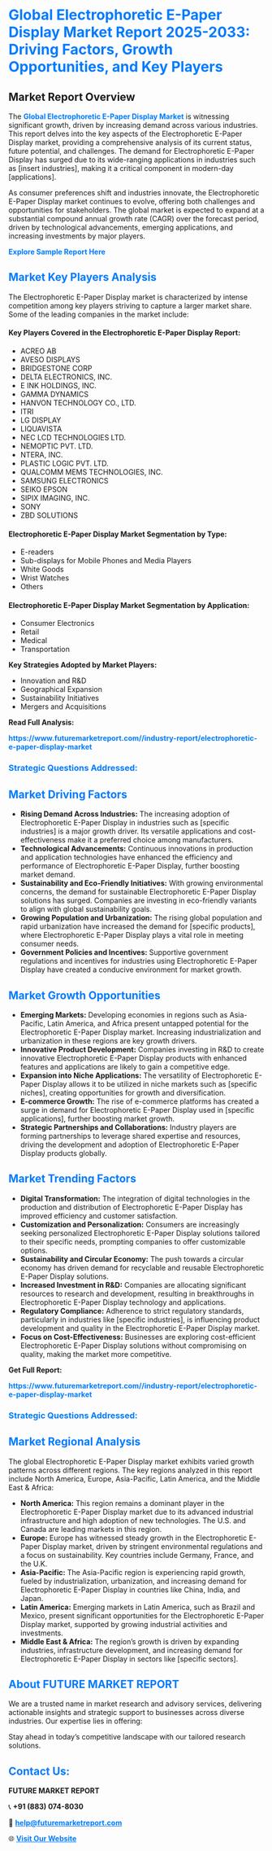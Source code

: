 <h1 style="color: #007BFF;">Global Electrophoretic E-Paper Display Market Report 2025-2033: Driving Factors, Growth Opportunities, and Key Players</h1>

<section id="overview">
<h2>Market Report Overview</h2>
<p>The <a href="https://www.futuremarketreport.com//industry-report/electrophoretic-e-paper-display-market" style="color: #007BFF; text-decoration: none;"><strong>Global Electrophoretic E-Paper Display Market</strong></a> is witnessing significant growth, driven by increasing demand across various industries. This report delves into the key aspects of the Electrophoretic E-Paper Display market, providing a comprehensive analysis of its current status, future potential, and challenges. The demand for Electrophoretic E-Paper Display has surged due to its wide-ranging applications in industries such as [insert industries], making it a critical component in modern-day [applications].</p>
<p>As consumer preferences shift and industries innovate, the Electrophoretic E-Paper Display market continues to evolve, offering both challenges and opportunities for stakeholders. The global market is expected to expand at a substantial compound annual growth rate (CAGR) over the forecast period, driven by technological advancements, emerging applications, and increasing investments by major players.</p>
</section>

<section id="overview">
<p><a href="https://www.futuremarketreport.com//request-sample/reportId=53584" style="color: #007BFF; text-decoration: none;"><strong>Explore Sample Report Here</strong></a></p>
</section>

<section id="key-players">
<h2 style="color: #007BFF;">Market Key Players Analysis</h2>
<p>The Electrophoretic E-Paper Display market is characterized by intense competition among key players striving to capture a larger market share. Some of the leading companies in the market include:</p>
<h4>Key Players Covered in the Electrophoretic E-Paper Display Report:</h4>
<ul><li>ACREO AB</li><li>AVESO DISPLAYS</li><li>BRIDGESTONE CORP</li><li>DELTA ELECTRONICS, INC.</li><li>E INK HOLDINGS, INC.</li><li>GAMMA DYNAMICS</li><li>HANVON TECHNOLOGY CO., LTD.</li><li>ITRI</li><li>LG DISPLAY</li><li>LIQUAVISTA</li><li>NEC LCD TECHNOLOGIES LTD.</li><li>NEMOPTIC PVT. LTD.</li><li>NTERA, INC.</li><li>PLASTIC LOGIC PVT. LTD.</li><li>QUALCOMM MEMS TECHNOLOGIES, INC.</li><li>SAMSUNG ELECTRONICS</li><li>SEIKO EPSON</li><li>SIPIX IMAGING, INC.</li><li>SONY</li><li>ZBD SOLUTIONS</li></ul>
<h4>Electrophoretic E-Paper Display Market Segmentation by Type:</h4>
<ul><li>E-readers</li><li>Sub-displays for Mobile Phones and Media Players</li><li>White Goods</li><li>Wrist Watches</li><li>Others</li></ul>

<h4>Electrophoretic E-Paper Display Market Segmentation by Application:</h4>
<ul><li>Consumer Electronics</li><li>Retail</li><li>Medical</li><li>Transportation</li></ul>
<p><strong>Key Strategies Adopted by Market Players:</strong></p>
<ul>
<li>Innovation and R&D</li>
<li>Geographical Expansion</li>
<li>Sustainability Initiatives</li>
<li>Mergers and Acquisitions</li>
</ul>
</section>

<section>
<p><strong>Read Full Analysis: </strong></p><a href="https://www.futuremarketreport.com//industry-report/electrophoretic-e-paper-display-market" style="color: #007BFF; text-decoration: none;"><strong>https://www.futuremarketreport.com//industry-report/electrophoretic-e-paper-display-market</strong></a>
<h3 style="color: #007BFF;">Strategic Questions Addressed:</h3>
</section>

<section id="driving-factors">
<h2 style="color: #007BFF;">Market Driving Factors</h2>
<ul>
<li><strong>Rising Demand Across Industries:</strong> The increasing adoption of Electrophoretic E-Paper Display in industries such as [specific industries] is a major growth driver. Its versatile applications and cost-effectiveness make it a preferred choice among manufacturers.</li>
<li><strong>Technological Advancements:</strong> Continuous innovations in production and application technologies have enhanced the efficiency and performance of Electrophoretic E-Paper Display, further boosting market demand.</li>
<li><strong>Sustainability and Eco-Friendly Initiatives:</strong> With growing environmental concerns, the demand for sustainable Electrophoretic E-Paper Display solutions has surged. Companies are investing in eco-friendly variants to align with global sustainability goals.</li>
<li><strong>Growing Population and Urbanization:</strong> The rising global population and rapid urbanization have increased the demand for [specific products], where Electrophoretic E-Paper Display plays a vital role in meeting consumer needs.</li>
<li><strong>Government Policies and Incentives:</strong> Supportive government regulations and incentives for industries using Electrophoretic E-Paper Display have created a conducive environment for market growth.</li>
</ul>
</section>

<section id="growth-opportunities">
<h2 style="color: #007BFF;">Market Growth Opportunities</h2>
<ul>
<li><strong>Emerging Markets:</strong> Developing economies in regions such as Asia-Pacific, Latin America, and Africa present untapped potential for the Electrophoretic E-Paper Display market. Increasing industrialization and urbanization in these regions are key growth drivers.</li>
<li><strong>Innovative Product Development:</strong> Companies investing in R&D to create innovative Electrophoretic E-Paper Display products with enhanced features and applications are likely to gain a competitive edge.</li>
<li><strong>Expansion into Niche Applications:</strong> The versatility of Electrophoretic E-Paper Display allows it to be utilized in niche markets such as [specific niches], creating opportunities for growth and diversification.</li>
<li><strong>E-commerce Growth:</strong> The rise of e-commerce platforms has created a surge in demand for Electrophoretic E-Paper Display used in [specific applications], further boosting market growth.</li>
<li><strong>Strategic Partnerships and Collaborations:</strong> Industry players are forming partnerships to leverage shared expertise and resources, driving the development and adoption of Electrophoretic E-Paper Display products globally.</li>
</ul>
</section>

<section id="trending-factors">
<h2 style="color: #007BFF;">Market Trending Factors</h2>
<ul>
<li><strong>Digital Transformation:</strong> The integration of digital technologies in the production and distribution of Electrophoretic E-Paper Display has improved efficiency and customer satisfaction.</li>
<li><strong>Customization and Personalization:</strong> Consumers are increasingly seeking personalized Electrophoretic E-Paper Display solutions tailored to their specific needs, prompting companies to offer customizable options.</li>
<li><strong>Sustainability and Circular Economy:</strong> The push towards a circular economy has driven demand for recyclable and reusable Electrophoretic E-Paper Display solutions.</li>
<li><strong>Increased Investment in R&D:</strong> Companies are allocating significant resources to research and development, resulting in breakthroughs in Electrophoretic E-Paper Display technology and applications.</li>
<li><strong>Regulatory Compliance:</strong> Adherence to strict regulatory standards, particularly in industries like [specific industries], is influencing product development and quality in the Electrophoretic E-Paper Display market.</li>
<li><strong>Focus on Cost-Effectiveness:</strong> Businesses are exploring cost-efficient Electrophoretic E-Paper Display solutions without compromising on quality, making the market more competitive.</li>
</ul>
</section>

<section>
<p><strong>Get Full Report: </strong></p><a href="https://www.futuremarketreport.com//industry-report/electrophoretic-e-paper-display-market" style="color: #007BFF; text-decoration: none;"><strong>https://www.futuremarketreport.com//industry-report/electrophoretic-e-paper-display-market</strong></a>
<h3 style="color: #007BFF;">Strategic Questions Addressed:</h3>
</section>


<section id="regional-analysis">
<h2 style="color: #007BFF;">Market Regional Analysis</h2>
<p>The global Electrophoretic E-Paper Display market exhibits varied growth patterns across different regions. The key regions analyzed in this report include North America, Europe, Asia-Pacific, Latin America, and the Middle East & Africa:</p>
<ul>
<li><strong>North America:</strong> This region remains a dominant player in the Electrophoretic E-Paper Display market due to its advanced industrial infrastructure and high adoption of new technologies. The U.S. and Canada are leading markets in this region.</li>
<li><strong>Europe:</strong> Europe has witnessed steady growth in the Electrophoretic E-Paper Display market, driven by stringent environmental regulations and a focus on sustainability. Key countries include Germany, France, and the U.K.</li>
<li><strong>Asia-Pacific:</strong> The Asia-Pacific region is experiencing rapid growth, fueled by industrialization, urbanization, and increasing demand for Electrophoretic E-Paper Display in countries like China, India, and Japan.</li>
<li><strong>Latin America:</strong> Emerging markets in Latin America, such as Brazil and Mexico, present significant opportunities for the Electrophoretic E-Paper Display market, supported by growing industrial activities and investments.</li>
<li><strong>Middle East & Africa:</strong> The region’s growth is driven by expanding industries, infrastructure development, and increasing demand for Electrophoretic E-Paper Display in sectors like [specific sectors].</li>
</ul>
</section>

<footer>
<h2 style="color: #007BFF;">About FUTURE MARKET REPORT</h2>
<p>We are a trusted name in market research and advisory services, delivering actionable insights and strategic support to businesses across diverse industries. Our expertise lies in offering:</p>

<p>Stay ahead in today’s competitive landscape with our tailored research solutions.</p>

<h2 style="color: #007BFF;">Contact Us:</h2>
<p><strong>FUTURE MARKET REPORT</strong></p>
<p>📞 <strong>+91 (883) 074-8030</strong></p>
<p>📧 <strong><a href="mailto:help@futuremarketreport.com" style="color: #007BFF;">help@futuremarketreport.com</a></strong></p>
<p>🌐 <strong><a href="https://www.futuremarketreport.com/" style="color: #007BFF;">Visit Our Website</a></strong></p>
</footer>